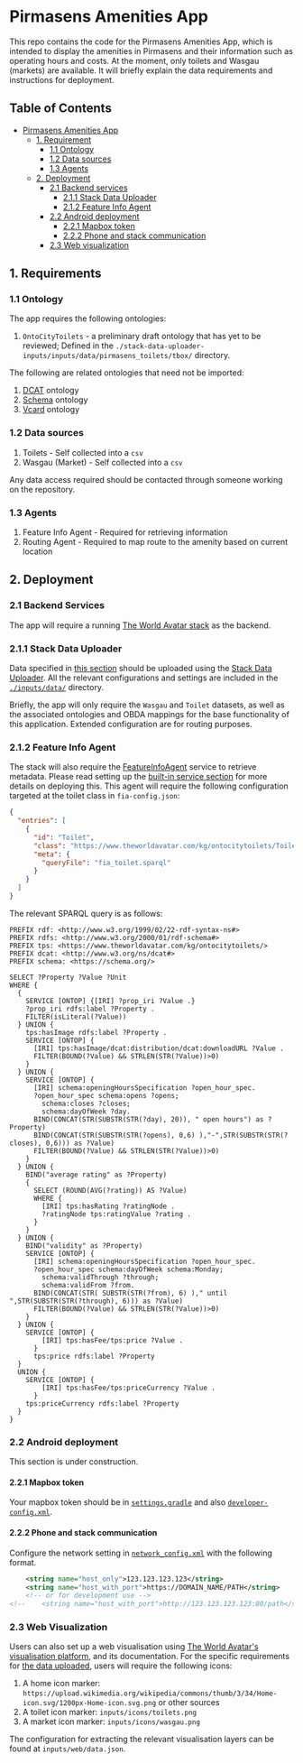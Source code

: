 # Pirmasens Amenities App

This repo contains the code for the Pirmasens Amenities App, which is intended to display the amenities in Pirmasens and their information such as operating hours and costs. At the moment, only toilets and Wasgau (markets) are available. It will briefly explain the data requirements and instructions for deployment.

## Table of Contents

- [Pirmasens Amenities App](#pirmasens-amenities-app)
  - [1. Requirement](#1-requirements)
    - [1.1 Ontology](#11-ontology)
    - [1.2 Data sources](#12-data-sources)
    - [1.3 Agents](#13-agents)
  - [2. Deployment](#2-deployment)
    - [2.1 Backend services](#21-backend-services)
      - [2.1.1 Stack Data Uploader](#211-stack-data-uploader)
      - [2.1.2 Feature Info Agent](#212-feature-info-agent)
    - [2.2 Android deployment](#22-android-deployment)
      - [2.2.1 Mapbox token](#221-mapbox-token)
      - [2.2.2 Phone and stack communication](#222-phone-and-stack-communication)
    - [2.3 Web visualization](#23-web-visualization)

## 1. Requirements

### 1.1 Ontology

The app requires the following ontologies:

1. `OntoCityToilets` - a preliminary draft ontology that has yet to be reviewed; Defined in the `./stack-data-uploader-inputs/inputs/data/pirmasens_toilets/tbox/` directory.

The following are related ontologies that need not be imported:

1. [DCAT](https://www.w3.org/TR/vocab-dcat-3/) ontology
2. [Schema](https://schema.org/) ontology
3. [Vcard](http://www.w3.org/2006/vcard/ns#) ontology

### 1.2 Data sources

1. Toilets - Self collected into a `csv`
2. Wasgau (Market) - Self collected into a `csv`

Any data access required should be contacted through someone working on the repository.

### 1.3 Agents

1. Feature Info Agent - Required for retrieving information
2. Routing Agent - Required to map route to the amenity based on current location

## 2. Deployment

### 2.1 Backend Services

The app will require a running [The World Avatar stack](https://github.com/TheWorldAvatar/stack/tree/main/stack-manager) as the backend.

### 2.1.1 Stack Data Uploader

Data specified in [this section](#12-data-sources) should be uploaded using the [Stack Data Uploader](https://github.com/TheWorldAvatar/stack/tree/main/stack-data-uploader). All the relevant configurations and settings are included in the [`./inputs/data/`](./inputs/data/) directory.

Briefly, the app will only require the `Wasgau` and `Toilet` datasets, as well as the associated ontologies and OBDA mappings for the base functionality of this application. Extended configuration are for routing purposes.

### 2.1.2 Feature Info Agent

The stack will also require the [FeatureInfoAgent](https://github.com/cambridge-cares/TheWorldAvatar/tree/main/Agents/FeatureInfoAgent) service to retrieve metadata. Please read setting up the [built-in service section](https://github.com/cambridge-cares/TheWorldAvatar/tree/main/Deploy/stacks/dynamic/stack-manager#built-in-containers) for more details on deploying this. This agent will require the following configuration targeted at the toilet class in `fia-config.json`:

```json
{
  "entries": [
    {
      "id": "Toilet",
      "class": "https://www.theworldavatar.com/kg/ontocitytoilets/Toilet",
      "meta": {
        "queryFile": "fia_toilet.sparql"
      }
    }
  ]
}
```

The relevant SPARQL query is as follows:

```
PREFIX rdf: <http://www.w3.org/1999/02/22-rdf-syntax-ns#>
PREFIX rdfs: <http://www.w3.org/2000/01/rdf-schema#>
PREFIX tps: <https://www.theworldavatar.com/kg/ontocitytoilets/>
PREFIX dcat: <http://www.w3.org/ns/dcat#>
PREFIX schema: <https://schema.org/>

SELECT ?Property ?Value ?Unit
WHERE {
  {
  	SERVICE [ONTOP] {[IRI] ?prop_iri ?Value .}
    ?prop_iri rdfs:label ?Property .
    FILTER(isLiteral(?Value))
  } UNION {
    tps:hasImage rdfs:label ?Property .
    SERVICE [ONTOP] {
      [IRI] tps:hasImage/dcat:distribution/dcat:downloadURL ?Value .
      FILTER(BOUND(?Value) && STRLEN(STR(?Value))>0)
    }
  } UNION {
    SERVICE [ONTOP] {
      [IRI] schema:openingHoursSpecification ?open_hour_spec.
      ?open_hour_spec schema:opens ?opens;
        schema:closes ?closes;
        schema:dayOfWeek ?day.
      BIND(CONCAT(STR(SUBSTR(STR(?day), 20)), " open hours") as ?Property)
      BIND(CONCAT(STR(SUBSTR(STR(?opens), 0,6) ),"-",STR(SUBSTR(STR(?closes), 0,6))) as ?Value)
      FILTER(BOUND(?Value) && STRLEN(STR(?Value))>0)
    }
  } UNION {
    BIND("average rating" as ?Property)
    {
      SELECT (ROUND(AVG(?rating)) AS ?Value)
      WHERE {
        [IRI] tps:hasRating ?ratingNode .
        ?ratingNode tps:ratingValue ?rating .
      }
    }
  } UNION {
    BIND("validity" as ?Property)
    SERVICE [ONTOP] {
      [IRI] schema:openingHoursSpecification ?open_hour_spec.
      ?open_hour_spec schema:dayOfWeek schema:Monday;
      	schema:validThrough ?through;
        schema:validFrom ?from.
      BIND(CONCAT(STR( SUBSTR(STR(?from), 6) )," until ",STR(SUBSTR(STR(?through), 6))) as ?Value)
      FILTER(BOUND(?Value) && STRLEN(STR(?Value))>0)
    }
  } UNION {
    SERVICE [ONTOP] {
    	[IRI] tps:hasFee/tps:price ?Value .
	  }
	  tps:price rdfs:label ?Property
  }
  UNION {
    SERVICE [ONTOP] {
    	[IRI] tps:hasFee/tps:priceCurrency ?Value .
	  }
    tps:priceCurrency rdfs:label ?Property
  }
}
```

### 2.2 Android deployment

This section is under construction.

#### 2.2.1 Mapbox token

Your mapbox token should be in [`settings.gradle`](./gradle.properties) and also [`developer-config.xml`](./core/utils/src/main/res/values/developer-config.xml).

#### 2.2.2 Phone and stack communication

Configure the network setting in [`network_config.xml`](./core/utils/src/main/res/values/network_config.xml) with the following format. 
```xml
    <string name="host_only">123.123.123.123</string>
    <string name="host_with_port">https://DOMAIN_NAME/PATH</string> 
    <!-- or for development use -->
<!--    <string name="host_with_port">http://123.123.123.123:80/path</string>--> 
```

### 2.3 Web Visualization

Users can also set up a web visualisation using [The World Avatar's visualisation platform](https://github.com/cambridge-cares/TheWorldAvatar/tree/main/web/twa-vis-platform), and its documentation. For the specific requirements for [the data uploaded](#21-backend-services), users will require the following icons:

1. A home icon marker: `https://upload.wikimedia.org/wikipedia/commons/thumb/3/34/Home-icon.svg/1200px-Home-icon.svg.png` or other sources
2. A toilet icon marker: `inputs/icons/toilets.png`
3. A market icon marker: `inputs/icons/wasgau.png`

The configuration for extracting the relevant visualisation layers can be found at `inputs/web/data.json`.
